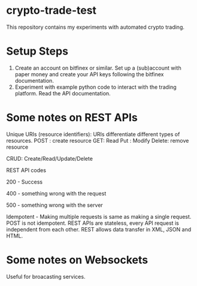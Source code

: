 # crypto-trade-test

This repository contains my experiments with automated crypto trading.

# Setup Steps
1. Create an account on bitfinex or similar. Set up a (sub)account with paper money and create your API keys following the bitfinex documentation.
2. Experiment with example python code to interact with the trading platform. Read the API documentation.

# Some notes on REST APIs
Unique URIs (resource identifiers): URIs differentiate different types of resources.
POST : create resource
GET: Read
Put : Modify
Delete: remove resource

CRUD: Create/Read/Update/Delete

REST API codes

200 - Success

400 - something wrong with the request

500 - something wrong with the server

Idempotent - Making multiple requests is same as making a single request. POST is not idempotent.
REST APIs are stateless, every API request is independent from each other.
REST allows data transfer in XML, JSON and HTML.

# Some notes on Websockets
Useful for broacasting services.
